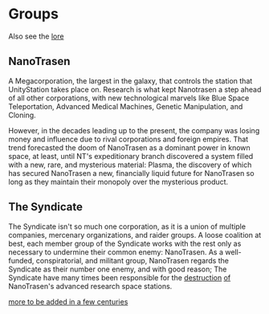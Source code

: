 # Groups
Also see the [lore](The-Lore.md)

## **NanoTrasen**

A Megacorporation, the largest in the galaxy, that controls the station that UnityStation takes place on. Research is what kept Nanotrasen a step ahead of all other corporations, with new technological marvels like Blue Space Teleportation, Advanced Medical Machines, Genetic Manipulation, and Cloning. 

However, in the decades leading up to the present, the company was losing money and influence due to rival corporations and foreign empires. That trend forecasted the doom of NanoTrasen as a dominant power in known space, at least, until NT's expeditionary branch discovered a system filled with a new, rare, and mysterious material: Plasma, the discovery of which has secured NanoTrasen a new, financially liquid future for NanoTrasen so long as they maintain their monopoly over the mysterious product.

## The Syndicate

The Syndicate isn't so much one corporation, as it is a union of multiple companies, mercenary organizations, and raider groups. A loose coalition at best, each member group of the Syndicate works with the rest only as necessary to undermine their common enemy: NanoTrasen. As a well-funded, conspiratorial, and militant group, NanoTrasen regards the Syndicate as their number one enemy, and with good reason; The Syndicate have many times been responsible for the [destruction](\3_HowToPlay\Jobs\Antagonist_roles\Traitor.md) [of](Nuclear-Emergency.md) NanoTrasen's advanced research space stations.



[more to be added in a few centuries](\4_Univers\Other\Jokes\So-close-to-impossible-that-it-might-as-well-not-even-exist.md)